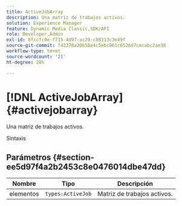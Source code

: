 ```yaml
---
title: ActiveJobArray
description: Una matriz de trabajos activos.
solution: Experience Manager
feature: Dynamic Media Classic,SDK/API
role: Developer,Admin
exl-id: 8fccfc0e-f715-4d97-ac29-c88313c3e49f
source-git-commit: f42378a20b58e4c5ebc961c6526d7cecabc2ae38
workflow-type: tm+mt
source-wordcount: '21'
ht-degree: 28%

---
```


# [!DNL ActiveJobArray]{#activejobarray}

Una matriz de trabajos activos.

Sintaxis

## Parámetros {#section-ee5d97f4a2b2453c8e0476014dbe47dd}

| Nombre | Tipo | Descripción |
|---|---|---|
| elementos | `types:ActiveJob` | Matriz de trabajos activos. |
